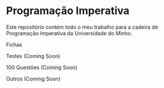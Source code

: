 # Programação Imperativa
Este repositório contém todo o meu trabalho para a cadeira de Programação Imperativa da Universidade do Minho. 

Fichas

Testes (Coming Soon)

100 Questões (Coming Soon)

Outros (Coming Soon)
